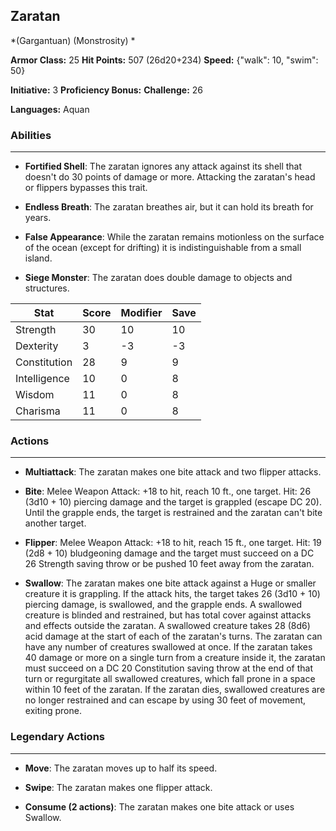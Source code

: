 ## Zaratan
*(Gargantuan) (Monstrosity) *

**Armor Class:** 25
**Hit Points:** 507 (26d20+234)
**Speed:** {"walk": 10, "swim": 50}

**Initiative:** 3
**Proficiency Bonus:**
**Challenge:** 26

**Languages:** Aquan

### Abilities
 --- 
- **Fortified Shell**: The zaratan ignores any attack against its shell that doesn't do 30 points of damage or more. Attacking the zaratan's head or flippers bypasses this trait.

- **Endless Breath**: The zaratan breathes air, but it can hold its breath for years.

- **False Appearance**: While the zaratan remains motionless on the surface of the ocean (except for drifting) it is indistinguishable from a small island.

- **Siege Monster**: The zaratan does double damage to objects and structures.



| Stat | Score | Modifier | Save |
| ---- | ---- | ---- | ---- |
| Strength | 30 | 10 | 10 |
| Dexterity | 3 | -3 | -3 |
| Constitution | 28 | 9 | 9 |
| Intelligence | 10 | 0 | 8 |
| Wisdom | 11 | 0 | 8 |
| Charisma | 11 | 0 | 8 |

### Actions
 --- 
- **Multiattack**: The zaratan makes one bite attack and two flipper attacks.

- **Bite**: Melee Weapon Attack: +18 to hit, reach 10 ft., one target. Hit: 26 (3d10 + 10) piercing damage and the target is grappled (escape DC 20). Until the grapple ends, the target is restrained and the zaratan can't bite another target.

- **Flipper**: Melee Weapon Attack: +18 to hit, reach 15 ft., one target. Hit: 19 (2d8 + 10) bludgeoning damage and the target must succeed on a DC 26 Strength saving throw or be pushed 10 feet away from the zaratan.

- **Swallow**: The zaratan makes one bite attack against a Huge or smaller creature it is grappling. If the attack hits, the target takes 26 (3d10 + 10) piercing damage, is swallowed, and the grapple ends. A swallowed creature is blinded and restrained, but has total cover against attacks and effects outside the zaratan. A swallowed creature takes 28 (8d6) acid damage at the start of each of the zaratan's turns. The zaratan can have any number of creatures swallowed at once. If the zaratan takes 40 damage or more on a single turn from a creature inside it, the zaratan must succeed on a DC 20 Constitution saving throw at the end of that turn or regurgitate all swallowed creatures, which fall prone in a space within 10 feet of the zaratan. If the zaratan dies, swallowed creatures are no longer restrained and can escape by using 30 feet of movement, exiting prone.

### Legendary Actions
 --- 
- **Move**: The zaratan moves up to half its speed.

- **Swipe**: The zaratan makes one flipper attack.

- **Consume (2 actions)**: The zaratan makes one bite attack or uses Swallow.

